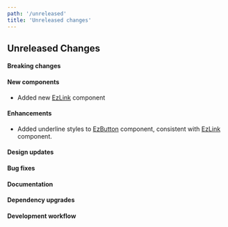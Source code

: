 ```yaml
---
path: '/unreleased'
title: 'Unreleased changes'
---
```


## Unreleased Changes

#### Breaking changes

#### New components

- Added new [EzLink](/components/ez-link) component

#### Enhancements

- Added underline styles to [EzButton](/components/ez-button) component, consistent with [EzLink](/components/ez-link) component.

#### Design updates

#### Bug fixes

#### Documentation

#### Dependency upgrades

#### Development workflow
